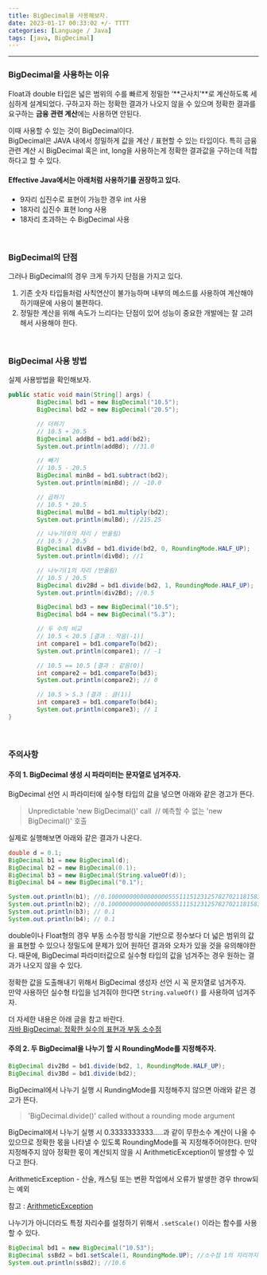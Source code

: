 ```yaml
---
title: BigDecimal을 사용해보자.
date: 2023-01-17 00:33:02 +/- TTTT
categories: [Language / Java]
tags: [java, BigDecimal]	
---
```


---

### BigDecimal을 사용하는 이유

Float과 double 타입은 넓은 범위의 수를 빠르게 정밀한 ‘**근사치’**로 계산하도록 세심하게 설계되었다. 
구하고자 하는 정확한 결과가 나오지 않을 수 있으며 정확한 결과를 요구하는 **금융 관련 계산**에는 사용하면 안된다.

이때 사용할 수 있는 것이 BigDecimal이다.  
BigDecimal은 JAVA 내에서 정밀하게 값을 계산 / 표현할 수 있는 타입이다. 특히 금융 관련 계산 시 BigDecimal 혹은 int, long을 사용하는게 정확한 결과값을 구하는데 적합하다고 할 수 있다.

#### Effective Java에서는 아래처럼 사용하기를 권장하고 있다.
- 9자리 십진수로 표현이 가능한 경우 int 사용  
- 18자리 십진수 표현 long 사용  
- 18자리 초과하는 수 BigDecimal 사용

<br/>

### BigDecimal의 단점

그러나 BigDecimal의 경우 크게 두가지 단점을 가지고 있다.  

1. 기존 숫자 타입들처럼 사칙연산이 불가능하며 내부의 메소드를 사용하여 계산해야 하기때문에 사용이 불편하다.  
2. 정밀한 계산을 위해 속도가 느리다는 단점이 있어 성능이 중요한 개발에는 잘 고려해서 사용해야 한다.

<br/>

### BigDecimal 사용 방법
실제 사용방법을 확인해보자.
``` java
public static void main(String[] args) {
        BigDecimal bd1 = new BigDecimal("10.5");
        BigDecimal bd2 = new BigDecimal("20.5");

        // 더하기
        // 10.5 + 20.5
        BigDecimal addBd = bd1.add(bd2);
        System.out.println(addBd); //31.0

        // 빼기
        // 10.5 - 20.5
        BigDecimal minBd = bd1.subtract(bd2);
        System.out.println(minBd); // -10.0

        // 곱하기
        // 10.5 * 20.5
        BigDecimal mulBd = bd1.multiply(bd2);
        System.out.println(mulBd); //215.25

        // 나누기(0의 자리 / 반올림)
        // 10.5 / 20.5
        BigDecimal divBd = bd1.divide(bd2, 0, RoundingMode.HALF_UP);
        System.out.println(divBd); //1

        // 나누기(1의 자리 /반올림)
        // 10.5 / 20.5
        BigDecimal div2Bd = bd1.divide(bd2, 1, RoundingMode.HALF_UP);
        System.out.println(div2Bd); //0.5

        BigDecimal bd3 = new BigDecimal("10.5");
        BigDecimal bd4 = new BigDecimal("5.3");

        // 두 수의 비교
        // 10.5 < 20.5 [결과 : 작음(-1)]
        int compare1 = bd1.compareTo(bd2);
        System.out.println(compare1); // -1

        // 10.5 == 10.5 [결과 : 같음(0)]
        int compare2 = bd1.compareTo(bd3);
        System.out.println(compare2); // 0

        // 10.5 > 5.3 [결과 : 큼(1)]
        int compare3 = bd1.compareTo(bd4);
        System.out.println(compare3); // 1
}
```

<br/>

### 주의사항

#### 주의 1. BigDecimal 생성 시 파라미터는 문자열로 넘겨주자.

BigDecimal 선언 시 파라미터에 실수형 타입의 값을 넣으면 아래와 같은 경고가 뜬다.  
> Unpredictable 'new BigDecimal()' call  // 예측할 수 없는 'new BigDecimal()' 호출

실제로 실행해보면 아래와 같은 결과가 나온다.

``` java
double d = 0.1;
BigDecimal b1 = new BigDecimal(d);
BigDecimal b2 = new BigDecimal(0.1);
BigDecimal b3 = new BigDecimal(String.valueOf(d));
BigDecimal b4 = new BigDecimal("0.1");

System.out.println(b1); //0.1000000000000000055511151231257827021181583404541015625
System.out.println(b2); //0.1000000000000000055511151231257827021181583404541015625
System.out.println(b3); // 0.1
System.out.println(b4); // 0.1
```

double이나 Float형의 경우 부동 소수점 방식을 기반으로 정수보다 더 넓은 범위의 값을 표현할 수 있으나 정밀도에 문제가 있어 원하던 결과와 오차가 있을 것을 유의해야한다. 때문에, BigDecimal 파라미터값으로 실수형 타입의 값을 넘겨주는 경우 원하는 결과가 나오지 않을 수 있다. 

정확한 값을 도출해내기 위해서 BigDecimal 생성자 선언 시 꼭 문자열로 넘겨주자.  
만약 사용하던 실수형 타입을 넘겨줘야 한다면 `String.valueOf()` 를 사용하여 넘겨주자.

더 자세한 내용은 아래 글을 참고 바란다.  
[자바 BigDecimal: 정확한 실수의 표현과 부동 소수점](https://madplay.github.io/post/the-need-for-bigdecimal-in-java)



#### 주의 2. 두 BigDecimal을 나누기 할 시 RoundingMode를 지정해주자.

``` java
BigDecimal div2Bd = bd1.divide(bd2, 1, RoundingMode.HALF_UP);
BigDecimal div3Bd = bd1.divide(bd2);
```

BigDecimal에서 나누기 실행 시 RundingMode를 지정해주지 않으면 아래와 같은 경고가 뜬다.  
> 'BigDecimal.divide()' called without a rounding mode argument  

BigDecimal에서 나누기 실행 시 0.3333333333.....과 같이 무한소수 계산이 나올 수 있으므로 정확한 몫을 나타낼 수 있도록 RoundingMode를 꼭 지정해주어야한다. 만약 지정해주지 않아 정확한 몫이 계산되지 않을 시 ArithmeticException이 발생할 수 있다고 한다.

ArithmeticException - 산술, 캐스팅 또는 변환 작업에서 오류가 발생한 경우 throw되는 예외

참고 : [ArithmeticException](https://learn.microsoft.com/ko-kr/dotnet/api/system.arithmeticexception?view=net-7.0)  

나누기가 아니더라도 특정 자리수를 설정하기 위해서 `.setScale()` 이라는 함수를 사용할 수 있다.

``` java
BigDecimal bd1 = new BigDecimal("10.53");
BigDecimal ssBd2 = bd1.setScale(1, RoundingMode.UP); //소수점 1의 자리까지 올림하도록 지정
System.out.println(ssBd2); //10.6
```

<br/>
